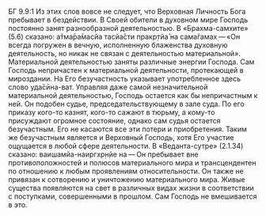 БГ 9.9:1	Из этих слов вовсе не следует, что Верховная Личность Бога пребывает в бездействии. В Своей обители в духовном мире Господь постоянно занят разнообразной деятельностью. В «Брахма-самхите» (5.6) сказано: а̄тма̄ра̄масйа тасйа̄сти пракр̣тйа̄ на сама̄гамах̣ — «Он всегда погружен в вечную, исполненную блаженства духовную деятельность, но никак не связан с деятельностью материальной». Материальной деятельностью заняты различные энергии Господа. Сам Господь непричастен к материальной деятельности, протекающей в мироздании. На Его безучастность указывает употребленное здесь слово уда̄сӣна-ват. Управляя даже самой незначительной материальной деятельностью, Господь остается как бы непричастным к ней. Он подобен судье, председательствующему в зале суда. По его приказу кого-то казнят, кого-то сажают в тюрьму, а кому-то присуждают огромное состояние, однако сам судья остается безучастным. Его не касаются все эти потери и приобретения. Таким же безучастным является и Верховный Господь, хотя Его участие ощущается в любой сфере деятельности. В «Веданта-сутре» (2.1.34) сказано: ваишамйа-наиргхр̣н̣йе на — Он пребывает вне противоположностей и полюсов материального мира и трансцендентен по отношению к любым проявлениям относительности. Он также не привязан к сотворению и уничтожению материального мира. Живые существа появляются на свет в различных видах жизни в соответствии с поступками, совершенными в прошлом. Сам Господь не вмешивается в это.